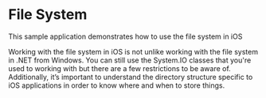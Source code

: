 File System
============

This sample application demonstrates how to use the file system in iOS

Working with the file system in iOS is not unlike working with the file system in .NET from Windows. 
You can still use the System.IO classes that you're used to working with but there
are a few restrictions to be aware of.
Additionally, it’s important to understand the directory structure specific to iOS 
applications in order to know where and when to store things.